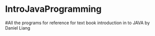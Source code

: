 # IntroJavaProgramming
#All the programs for reference for text book introduction in to JAVA by Daniel Liang
